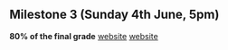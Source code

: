 ## Milestone 3 (Sunday 4th June, 5pm)

**80% of the final grade**
[website](https://com-480-data-visualization.github.io/project-2023-data-divas/Milestone2/src/)
[website](https://com-480-data-visualization.github.io/project-2023-data-divas/Milestone3/src/)
